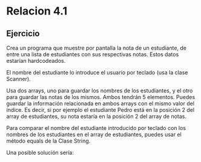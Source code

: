 # Relacion 4.1

## Ejercicio


Crea un programa que muestre por pantalla la nota de un estudiante, de entre una lista de estudiantes con sus respectivas notas. Estos datos estarían hardcodeados.

El nombre del estudiante lo introduce el usuario por teclado (usa la clase Scanner).

Usa dos arrays, uno para guardar los nombres de los estudiantes, y el otro para guardar las notas de los mismos. Ambos tendrán 5 elementos. Puedes guardar la información relacionada en ambos arrays con el mismo valor del índice. Es decir, si por ejemplo el estudiante Pedro está en la posición 2 del array de estudiantes, su nota estaría en la posición 2 del array de notas.

Para comparar el nombre del estudiante introducido por teclado con los nombres de los estudiantes en el array de estudiantes, puedes usar el método equals de la Clase String.

Una posible solución sería: